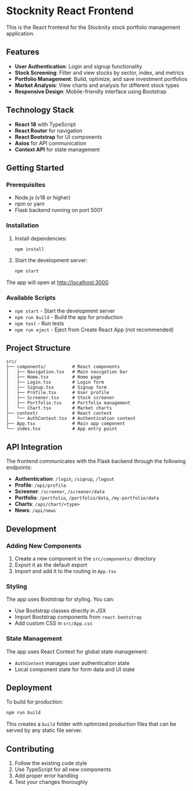 # Stocknity React Frontend

This is the React frontend for the Stocknity stock portfolio management application.

## Features

- **User Authentication**: Login and signup functionality
- **Stock Screening**: Filter and view stocks by sector, index, and metrics
- **Portfolio Management**: Build, optimize, and save investment portfolios
- **Market Analysis**: View charts and analysis for different stock types
- **Responsive Design**: Mobile-friendly interface using Bootstrap

## Technology Stack

- **React 18** with TypeScript
- **React Router** for navigation
- **React Bootstrap** for UI components
- **Axios** for API communication
- **Context API** for state management

## Getting Started

### Prerequisites

- Node.js (v18 or higher)
- npm or yarn
- Flask backend running on port 5001

### Installation

1. Install dependencies:
   ```bash
   npm install
   ```

2. Start the development server:
   ```bash
   npm start
   ```

The app will open at [http://localhost:3000](http://localhost:3000).

### Available Scripts

- `npm start` - Start the development server
- `npm run build` - Build the app for production
- `npm test` - Run tests
- `npm run eject` - Eject from Create React App (not recommended)

## Project Structure

```
src/
├── components/          # React components
│   ├── Navigation.tsx   # Main navigation bar
│   ├── Home.tsx         # Home page
│   ├── Login.tsx        # Login form
│   ├── Signup.tsx       # Signup form
│   ├── Profile.tsx      # User profile
│   ├── Screener.tsx     # Stock screener
│   ├── Portfolio.tsx    # Portfolio management
│   └── Chart.tsx        # Market charts
├── context/             # React context
│   └── AuthContext.tsx  # Authentication context
├── App.tsx              # Main app component
└── index.tsx            # App entry point
```

## API Integration

The frontend communicates with the Flask backend through the following endpoints:

- **Authentication**: `/login`, `/signup`, `/logout`
- **Profile**: `/api/profile`
- **Screener**: `/screener`, `/screener/data`
- **Portfolio**: `/portfolio`, `/portfolio/data`, `/my-portfolio/data`
- **Charts**: `/api/chart/<type>`
- **News**: `/api/news`

## Development

### Adding New Components

1. Create a new component in the `src/components/` directory
2. Export it as the default export
3. Import and add it to the routing in `App.tsx`

### Styling

The app uses Bootstrap for styling. You can:
- Use Bootstrap classes directly in JSX
- Import Bootstrap components from `react-bootstrap`
- Add custom CSS in `src/App.css`

### State Management

The app uses React Context for global state management:
- `AuthContext` manages user authentication state
- Local component state for form data and UI state

## Deployment

To build for production:

```bash
npm run build
```

This creates a `build` folder with optimized production files that can be served by any static file server.

## Contributing

1. Follow the existing code style
2. Use TypeScript for all new components
3. Add proper error handling
4. Test your changes thoroughly
